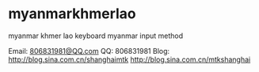 # myanmarkhmerlao
myanmar khmer lao keyboard
myanmar input method

Email: 806831981@QQ.com
QQ: 806831981
Blog: http://blog.sina.com.cn/shanghaimtk
http://blog.sina.com.cn/mtkshanghai
